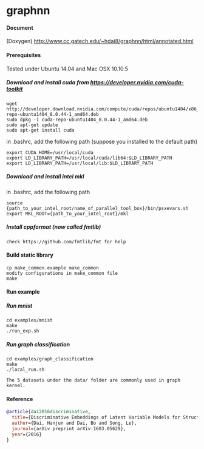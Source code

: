 # graphnn

#### Document

(Doxygen)
http://www.cc.gatech.edu/~hdai8/graphnn/html/annotated.html 

#### Prerequisites

Tested under Ubuntu 14.04 and Mac OSX 10.10.5

##### Download and install cuda from https://developer.nvidia.com/cuda-toolkit

    wget http://developer.download.nvidia.com/compute/cuda/repos/ubuntu1404/x86_64/cuda-repo-ubuntu1404_8.0.44-1_amd64.deb
    sudo dpkg -i cuda-repo-ubuntu1404_8.0.44-1_amd64.deb
    sudo apt-get update
    sudo apt-get install cuda
    
  in .bashrc, add the following path (suppose you installed to the default path)
  
    export CUDA_HOME=/usr/local/cuda
    export LD_LIBRARY_PATH=/usr/local/cuda/lib64:$LD_LIBRARY_PATH
    export LD_LIBRARY_PATH=/usr/local/lib:$LD_LIBRARY_PATH
    
##### Download and install intel mkl

  in .bashrc, add the following path
  
    source {path_to_your_intel_root/name_of_parallel_tool_box}/bin/psxevars.sh
    export MKL_ROOT={path_to_your_intel_root}/mkl
    
##### Install cppformat (now called fmtlib)

    check https://github.com/fmtlib/fmt for help

#### Build static library

    cp make_common.example make_common
    modify configurations in make_common file
    make
    
#### Run example

##### Run mnist

    cd examples/mnist
    make
    ./run_exp.sh

##### Run graph classification

    cd examples/graph_classification
    make
    ./local_run.sh
    
    The 5 datasets under the data/ folder are commonly used in graph kernel. 
    
#### Reference

```bibtex
@article{dai2016discriminative,
  title={Discriminative Embeddings of Latent Variable Models for Structured Data},
  author={Dai, Hanjun and Dai, Bo and Song, Le},
  journal={arXiv preprint arXiv:1603.05629},
  year={2016}
}
```
